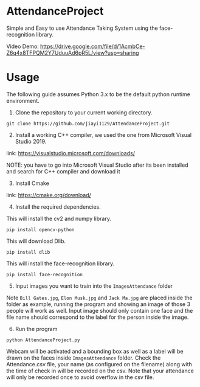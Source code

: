 # AttendanceProject

Simple and Easy to use Attendance Taking System using the face-recognition library.

Video Demo: https://drive.google.com/file/d/1AcmbCe-Z6q4x8TFPQM2Y7UduuAd6pR5L/view?usp=sharing

# Usage

The following guide assumes Python 3.x to be the default python runtime environment.

1. Clone the repository to your current working directory.

`git clone https://github.com/jiayi1129/AttendanceProject.git`

2. Install a working C++ compiler, we used the one from Microsoft Visual Studio 2019.

link: https://visualstudio.microsoft.com/downloads/

NOTE: you have to go into Microsoft Visual Studio after its been installed and search for
C++ compiler and download it

3. Install Cmake

link: https://cmake.org/download/

4. Install the required dependencies.

This will install the cv2 and numpy library.

`pip install opencv-python`

This will download Dlib.

`pip install dlib`

This will install the face-recognition library.

`pip install face-recognition`

5. Input images you want to train into the `ImagesAttendance` folder 


Note `Bill Gates.jpg`, `Elon Musk.jpg` and `Jack Ma.jpg` are placed inside the folder as example, running the program and showing an image of those 3 people will work as well. 
Input image should only contain one face and the file name should correspond to the label for the person inside the image.

6. Run the program

`python AttendanceProject.py`

Webcam will be activated and a bounding box as well as a label will be drawn on the faces inside `ImagesAttendance` folder.
Check the Attendance.csv file, your name (as configured on the filename) along with the time of check in will be recorded on the csv.
Note that your attendance will only be recorded once to avoid overflow in the csv file.
